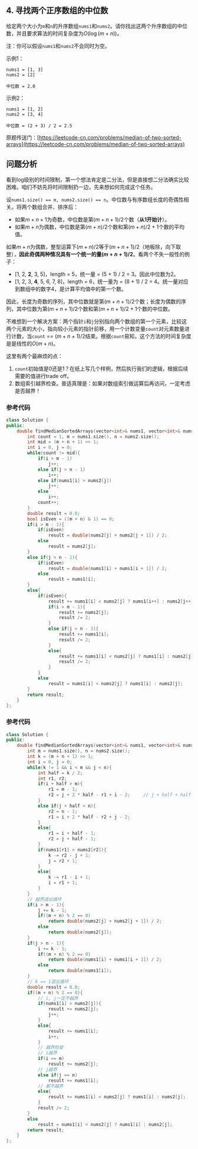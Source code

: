 ## 4. 寻找两个正序数组的中位数

给定两个大小为`m`和`n`的升序数组`nums1`和`nums2`。请你找出这两个升序数组的中位数，并且要求算法的时间复杂度为$O(\log{(m + n)})$。

注：你可以假设`nums1`和`nums2`不会同时为空。

示例1：

``` text
nums1 = [1, 3]
nums2 = [2]

中位数 = 2.0
```

示例2：

``` text
nums1 = [1, 2]
nums2 = [3, 4]

中位数 = (2 + 3) / 2 = 2.5
```

原题传送门：[https://leetcode-cn.com/problems/median-of-two-sorted-arrays](https://leetcode-cn.com/problems/median-of-two-sorted-arrays)

## 问题分析

看到log级别的时间限制，第一个想法肯定是二分法，但是直接想二分法确实比较困难。咱们不妨先将时间限制扔一边，先来想如何完成这个任务。

设`nums1.size() == m, nums2.size() == n`。中位数与有序数组长度的奇偶性相关。将两个数组合并、排序后：

+ 如果$m + n + 1$为奇数，中位数是第$(m + n + 1) / 2$个数（**从1开始计**）。
+ 如果$m + n$为偶数，中位数是第$(m + n) / 2$个数和第$(m + n) / 2 + 1$个数的平均值。

如果$m + n$为偶数，整型运算下$(m + n) / 2$等于$(m + n + 1) / 2$（地板除，向下取整），**因此奇偶两种情况具有一个统一的量$(m + n + 1) / 2$**。看两个不失一般性的例子：

+ \[1, 2, **2**, 3, 5\]，length = 5，统一量 = (5 + 1) / 2 = 3。因此中位数为2。
+ \[1, 2, 3, **4**, 5, 6, 7, 8\]，length = 6，统一量为 = (8 + 1) / 2 = 4。统一量对应到数组中的数字4，是计算平均值中的第一个数。

因此，长度为奇数的序列，其中位数就是第$(m + n + 1) / 2$个数；长度为偶数的序列，其中位数为第$(m + n + 1) / 2$个数和第$(m + n + 1) / 2 + 1$个数的中位数。

不难想到一个解决方案：两个指针`i`和`j`分别指向两个数组的第一个元素，比较这两个元素的大小，指向较小元素的指针前移，用一个计数变量`count`对元素数量进行计数，当`count` == $(m + n + 1) / 2$结束。根据`count`易知，这个方法的时间复杂度是是线性的$O(m + n)$。

这里有两个最麻烦的点：

1. `count`初始值是0还是1？在纸上写几个样例，然后执行我们的逻辑，根据后续需要的值进行trade off。
2. 数组索引越界检查。普适真理是：如果对数组索引做运算后再访问，一定考虑是否越界！

### 参考代码

``` c++
class Solution {
public:
    double findMedianSortedArrays(vector<int>& nums1, vector<int>& nums2) {
        int count = 1, m = nums1.size(), n = nums2.size();
        int mid = (m + n + 1) >> 1;
        int i = 0, j = 0;
        while(count != mid){
            if(i > m - 1)
                j++;
            else if(j > n - 1)
                i++;
            else if(nums1[i] > nums2[j])
                j++;
            else
                i++;
            count++;
        }
        double result = 0.0;
        bool isEven = ((m + n) & 1) == 0;
        if(i > m - 1){
            if(isEven)
                result = double(nums2[j] + nums2[j + 1]) / 2;
            else
                result = nums2[j];
        }
        else if(j > n - 1){
            if(isEven)
                result = double(nums1[i] + nums1[i + 1]) / 2;
            else
                result = nums1[i];
        }
        else{
            if(isEven){
                result += nums1[i] < nums2[j] ? nums1[i++] : nums2[j++];
                if(i > m - 1){
                    result += nums2[j];
                    result /= 2;
                }
                else if(j > n - 1){
                    result += nums1[i];
                    result /= 2;
                }
                else{
                    result += nums1[i] < nums2[j] ? nums1[i] : nums2[j];
                    result /= 2;
                }
            }
            else
                result = nums1[i] < nums2[j] ? nums1[i] : nums2[j];
        }
        return result;
    }
};
```

### 参考代码

``` c++
class Solution {
public:
    double findMedianSortedArrays(vector<int>& nums1, vector<int>& nums2) {
        int m = nums1.size(), n = nums2.size();
        int k = (m + n + 1) >> 1;
        int i = 0, j = 0;
        while(k != 1 && i < m && j < n){
            int half = k / 2;
            int r1, r2;
            if(i + half > m){
                r1 = m - 1;
                r2 = j + 2 * half - r1 + i - 2;     // j + half + half - (r1 - i + 1) - 1
            }
            else if(j + half > n){
                r2 = n - 1;
                r1 = i + 2 * half - r2 + j - 2;
            }
            else{
                r1 = i + half - 1;
                r2 = j + half - 1;
            }
            if(nums1[r1] > nums2[r2]){
                k -= r2 - j + 1;
                j = r2 + 1;
            }
            else{
                k -= r1 - i + 1;
                i = r1 + 1;
            }
        }
        // 越界退出循环
        if(i > m - 1){
            j += k - 1;
            if((m + n) % 2 == 0)
                return double(nums2[j] + nums2[j + 1]) / 2;
            else
                return double(nums2[j]);
        }
        if(j > n - 1){
            i += k - 1;
            if((m + n) % 2 == 0)
                return double(nums1[i] + nums1[i + 1]) / 2;
            else
                return double(nums1[i]);
        }
        // k == 1退出循环
        double result = 0.0;
        if((m + n) % 2 == 0){
            // i, j一定不越界
            if(nums1[i] > nums2[j]){
                result += nums2[j];
                j++;
            }
            else{
                result += nums1[i];
                i++;
            }
            // 越界检查
            // i越界
            if(i == m)
                result += nums2[j];
            // j越界
            else if(j == n)
                result += nums1[i];
            // 都不越界
            else{
                result += nums1[i] < nums2[j] ? nums1[i] : nums2[j];
            }
            result /= 2;
        }
        else
            result = nums1[i] < nums2[j] ? nums1[i] : nums2[j];
        return result;
    }
};
```
